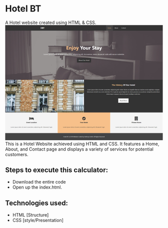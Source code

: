 # Hotel BT
 A Hotel website created using HTML & CSS.
 ![title-pic](hotelbt.png)
 This is a Hotel Website achieved using HTML and CSS. It features a Home, About, and Contact page and displays a variety of services for potential customers.
 
## Steps to execute this calculator:
- Download the entire code 
- Open up the index.html.

## Technologies used: 
- HTML [Structure]
- CSS [style/Presentation]
